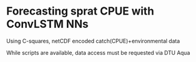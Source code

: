 # Forecasting sprat CPUE with ConvLSTM NNs

Using C-squares, netCDF encoded catch(CPUE)+environmental data

While scripts are available, data access must be requested via DTU Aqua
